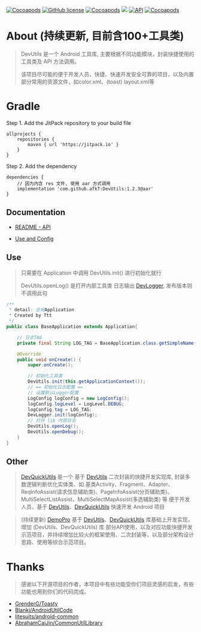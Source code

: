 
[![Cocoapods](https://img.shields.io/badge/GitHub-afkT-blue.svg)](https://github.com/afkT)
[![GitHub license](https://img.shields.io/github/license/afkT/DevUtils.svg)](https://github.com/afkT/DevUtils/blob/master/LICENSE)
[![Cocoapods](https://img.shields.io/badge/DevUtils-1.2.3-brightgreen.svg)](https://github.com/afkT/DevUtils)
[![](https://jitpack.io/v/afkT/DevUtils.svg)](https://jitpack.io/#afkT/DevUtils)
[![API](https://img.shields.io/badge/API-14%2B-brightgreen.svg?style=flat)](https://android-arsenal.com/api?level=14)
[![Cocoapods](https://img.shields.io/badge/utils-100+-ff69b4.svg)](https://github.com/afkT/DevUtils/blob/master/DevLibUtils/README.md)

# About (持续更新, 目前含100+工具类)

> DevUtils 是一个 Android 工具库, 主要根据不同功能模块，封装快捷使用的工具类及 API 方法调用。
> <p>该项目尽可能的便于开发人员，快捷、快速开发安全可靠的项目，以及内置部分常用的资源文件，如color.xml、(toast) layout.xml等

# Gradle

Step 1. Add the JitPack repository to your build file
```
allprojects {
	repositories {
		maven { url 'https://jitpack.io' }
	}
}
```

Step 2. Add the dependency
```
dependencies {
	// 因为内含 res 文件, 使用 aar 方式调用
	implementation 'com.github.afkT:DevUtils:1.2.3@aar'
}
```

## Documentation

- [README - API](https://github.com/afkT/DevUtils/blob/master/DevLibUtils/README.md)

- [Use and Config](https://github.com/afkT/DevUtils/blob/master/DevLibUtils/USE_CONFIG.md)


## Use

> 只需要在 Application 中调用 DevUtils.init() 进行初始化就行 <p>
> DevUtils.openLog() 是打开内部工具类 日志输出 [DevLogger](https://github.com/afkT/DevUtils/blob/master/DevLibUtils/src/main/java/dev/utils/app/logger/DevLogger.java), 发布版本则不调用此句

```java
/**
 * detail: 全局Application
 * Created by Ttt
 */
public class BaseApplication extends Application{

    // 日志TAG
    private final String LOG_TAG = BaseApplication.class.getSimpleName();

    @Override
    public void onCreate() {
        super.onCreate();

        // 初始化工具类
        DevUtils.init(this.getApplicationContext());
        // == 初始化日志配置 ==
        // 设置默认Logger配置
        LogConfig logConfig = new LogConfig();
        logConfig.logLevel = LogLevel.DEBUG;
        logConfig.tag = LOG_TAG;
        DevLogger.init(logConfig);
        // 打开 lib 内部日志
        DevUtils.openLog();
        DevUtils.openDebug();
    }
}
```

## Other

> [DevQuickUtils](https://github.com/afkT/DevQuickUtils) 是一个 基于 [DevUtils](https://github.com/afkT/DevUtils) 二次封装的快捷开发实现库, 封装多数逻辑判断优化实体类、如 基类Activity、Fragment、Adapter、ReqInfoAssist(请求信息辅助类)、PageInfoAssist(分页辅助类)、MultiSelectListAssist、MultiSelectMapAssist(多选辅助类) 等 便于开发人员，基于 [DevUtils](https://github.com/afkT/DevUtils)、[DevQuickUtils](https://github.com/afkT/DevQuickUtils) 快速开发 Android 项目

> (持续更新) [DemoPro](https://github.com/afkT/DemoPro) 基于 [DevUtils](https://github.com/afkT/DevUtils)、[DevQuickUtils](https://github.com/afkT/DevQuickUtils) 库基础上开发实现，增加 (DevUtils、DevQuickUtils) 库 部分API使用，以及对应功能快捷开发示范项目，并持续增加比较火的框架使用、二次封装等，以及部分架构设计思路、使用等综合示范项目。

# Thanks

> 感谢以下开源项目的作者，本项目中有些功能受你们项目灵感的启发，有些功能也用到你们的代码完成。

- [GrenderG/Toasty](https://github.com/GrenderG/Toasty)
- [Blankj/AndroidUtilCode](https://github.com/Blankj/AndroidUtilCode)
- [litesuits/android-common](https://github.com/litesuits/android-common)
- [AbrahamCaiJin/CommonUtilLibrary](https://github.com/AbrahamCaiJin/CommonUtilLibrary)
